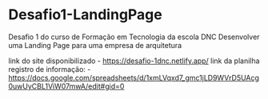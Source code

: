 # Desafio1-LandingPage

Desafio 1 do curso de Formação em Tecnologia da escola DNC
Desenvolver uma Landing Page para uma empresa de arquitetura

link do site disponibilizado - https://desafio-1dnc.netlify.app/
link da planilha registro de informação: - https://docs.google.com/spreadsheets/d/1xmLVqxd7_gmc1jLD9WVrD5UAcg0uwUyCBL1ViW07mwA/edit#gid=0
